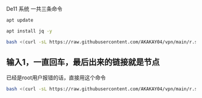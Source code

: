 De11 系统 一共三条命令

```bash
apt update

```

```bash
apt install jq -y

```


```bash
bash <(curl -sL https://raw.githubusercontent.com/AKAKAY04/vpn/main/r.sh)

```

输入1，一直回车，最后出来的链接就是节点
-----------------------------------------------------------
已经是root用户报错的话，直接用这个命令


```bash
bash <(curl -sL https://raw.githubusercontent.com/AKAKAY04/vpn/main/r.sh | sed 's/sudo //g')


```
